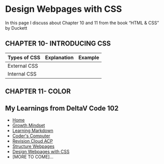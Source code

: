 # Design Webpages with CSS

In this page I discuss about Chapter 10 and 11 from the book “HTML & CSS” by Duckett




## CHAPTER 10- INTRODUCING CSS

Types of CSS| Explanation | Example
-------------|------------|-----------
External CSS|         |
Internal CSS|        |







## CHAPTER 11- COLOR











## My Learnings from DeltaV Code 102
- [Home](README.md)
- [Growth Mindset](GROWTH_MINDSET.md)
- [Learning Markdown](LEARNING_MARKDOWN.md)
- [Coder's Computer](CODERS_COMPUTER.md)
- [Revision Cloud ACP](REVISION_CLOUD.md)
- [Structure Webpages](STRUCTURE_WEBPAGES.md)
- [Design Webpages with CSS](DESIGN_WEBPAGES_CSS.md)
- [MORE TO COME]...
